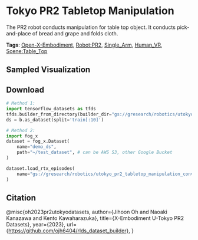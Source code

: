 # Tokyo PR2 Tabletop Manipulation

The PR2 robot conducts manipulation for table top object. It conducts pick-and-place of bread and grape and folds cloth.

**Tags**: [Open-X-Embodiment](https://github.com/youliangtan/oxe_contrib/tree/main/pages/tags/Open-X-Embodiment.md), [Robot:PR2](https://github.com/youliangtan/oxe_contrib/tree/main/pages/tags/Robot:PR2.md), [Single_Arm](https://github.com/youliangtan/oxe_contrib/tree/main/pages/tags/Single_Arm.md), [Human_VR](https://github.com/youliangtan/oxe_contrib/tree/main/pages/tags/Human_VR.md), [Scene:Table_Top](https://github.com/youliangtan/oxe_contrib/tree/main/pages/tags/Scene:Table_Top.md)

## Sampled Visualization



## Download


```python
# Method 1: 
import tensorflow_datasets as tfds
tfds.builder_from_directory(builder_dir="gs://gresearch/robotics/utokyo_pr2_tabletop_manipulation_converted_externally_to_rlds/0.1.0")
ds = b.as_dataset(split='train[:10]')

# Method 2:
import fog_x
dataset = fog_x.Dataset(
    name="demo_ds",
    path="~/test_dataset", # can be AWS S3, other Google Bucket
)  

dataset.load_rtx_episodes(
    name="gs://gresearch/robotics/utokyo_pr2_tabletop_manipulation_converted_externally_to_rlds/0.1.0",
)
```


## Citation

@misc{oh2023pr2utokyodatasets,
  author={Jihoon Oh and Naoaki Kanazawa and Kento Kawaharazuka},
  title={X-Embodiment U-Tokyo PR2 Datasets},
  year={2023},
  url={https://github.com/ojh6404/rlds_dataset_builder},
}